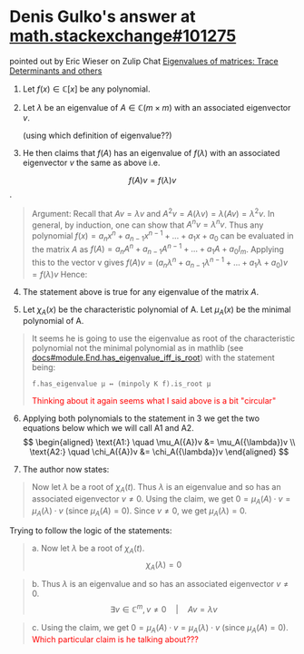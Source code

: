 # Denis Gulko's answer at [math.stackexchange#101275](https://math.stackexchange.com/questions/101275/roots-of-minimal-and-characteristic-polynomials) 
 pointed out by Eric Wieser on Zulip Chat [Eigenvalues of matrices: Trace Determinants and others](https://leanprover.zulipchat.com/#narrow/stream/113489-new-members/topic/Eigenvalues.20of.20matrices.3A.20Trace.20Determinants.20and.20others/near/358513935)

1. Let $f(x) \in \mathbb{C}[x]$ be any polynomial. 

2. Let $\lambda$ be an eigenvalue of $A \in \mathbb{C}(m \times m)$ with an associated eigenvector $v$. 

   (using which definition of eigenvalue??)

3. He then claims that $f(A)$ has an eigenvalue of $f(\lambda)$ with an associated eigenvector $v$ the same as above i.e. 

$$ f(A) v = f(\lambda)v $$.

> Argument: Recall that $Av = \lambda v$ and $A^2v = A(\lambda v) = \lambda (A v) = \lambda ^2 v$. In general, by induction, one can show that $A^n v = \lambda^n v$. Thus any polynomial $f(x) = a_nx^n + a_{n-1}x^{n-1} + \ldots + a_1x + a_0$ can be evaluated in the matrix $A$ as $f(A) = a_nA^n + a_{n-1}A^{n-1} + \ldots + a_1A + a_0I_m$. Applying this to the vector v gives $f(A)v = (a_n\lambda^n + a_{n-1}\lambda^{n-1} + \ldots + a_1\lambda + a_0)v = f(\lambda)v$ Hence:

4. The statement above is true for any eigenvalue of the matrix $A$.

5. Let $\chi_A(x)$ be the characteristic polynomial of A. Let $\mu_A(x)$ be the minimal polynomial of A.

> It seems he is going to use the eigenvalue as root of the characteristic polynomial not the minimal polynomial as in mathlib (see [docs#module.End.has_eigenvalue_iff_is_root](https://leanprover-community.github.io/mathlib_docs/linear_algebra/eigenspace.html#module.End.has_eigenvalue_of_is_root)) with the statement being: 
> 
> `f.has_eigenvalue μ ↔ (minpoly K f).is_root μ`
>
> <span style="color:red;"> Thinking about it again seems what I said above is a bit "circular" </span>

6. Applying both polynomials to the statement in 3 we get the two equations below which we will call A1 and A2.
$$ \begin{aligned} 
\text{A1:} \quad \mu_A({A})v &= \mu_A({\lambda})v \\ 
\text{A2:} \quad \chi_A({A})v &= \chi_A({\lambda})v 
\end{aligned} $$ 

7. The author now states:
>Now let $λ$ be a root of $\chi_A(t)$. Thus $λ$ is an eigenvalue and so has an associated eigenvector $v \neq 0$. Using the claim, we get $0=\mu_A(A)⋅v=\mu_A(\lambda)⋅v$ (since $\mu_A(A)=0)$. Since $v \neq 0$, we get $\mu_A(\lambda)=0$.

Trying to follow the logic of the statements:
> a. Now let $λ$ be a root of $\chi_A(t)$.
>  $$ \chi_A(\lambda) = 0 $$

> b. Thus $λ$ is an eigenvalue and so has an associated eigenvector $v \neq 0$.
>  $$ \exists v \in \mathbb{C}^m, v \neq 0 \quad | \quad Av = \lambda v$$

> c. Using the claim, we get $0=\mu_A(A)⋅v=\mu_A(\lambda)⋅v$ (since $\mu_A(A)=0)$. <span style="color:red;"> Which particular claim is he talking about???

<!-- 7. Recall that the minimal polynomial divides the characteristic polynomial i.e. $\exists z(x), \chi_A(x) = \mu_A(x) z(x)$ -->
